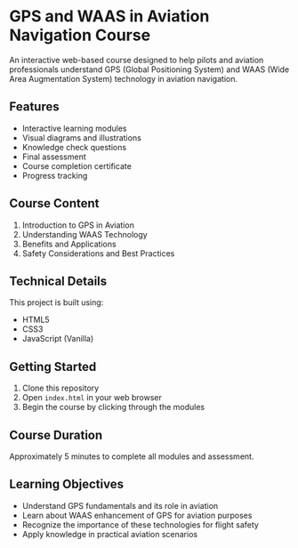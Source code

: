 # GPS and WAAS in Aviation Navigation Course

An interactive web-based course designed to help pilots and aviation professionals understand GPS (Global Positioning System) and WAAS (Wide Area Augmentation System) technology in aviation navigation.

## Features

- Interactive learning modules
- Visual diagrams and illustrations
- Knowledge check questions
- Final assessment
- Course completion certificate
- Progress tracking

## Course Content

1. Introduction to GPS in Aviation
2. Understanding WAAS Technology
3. Benefits and Applications
4. Safety Considerations and Best Practices

## Technical Details

This project is built using:
- HTML5
- CSS3
- JavaScript (Vanilla)

## Getting Started

1. Clone this repository
2. Open `index.html` in your web browser
3. Begin the course by clicking through the modules

## Course Duration

Approximately 5 minutes to complete all modules and assessment.

## Learning Objectives

- Understand GPS fundamentals and its role in aviation
- Learn about WAAS enhancement of GPS for aviation purposes
- Recognize the importance of these technologies for flight safety
- Apply knowledge in practical aviation scenarios
